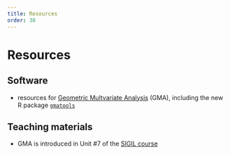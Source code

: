 ```yaml
---
title: Resources
order: 30
---
```


# Resources

## Software

- resources for [Geometric Multvariate Analysis](https://github.com/schtepf/GMA/) (GMA), including the new R package [`gmatools`](https://github.com/schtepf/GMA/tree/main/pkg/gmatools)

## Teaching materials

- GMA is introduced in Unit #7 of the [SIGIL course](https://sigil.r-forge.r-project.org/#unit07)